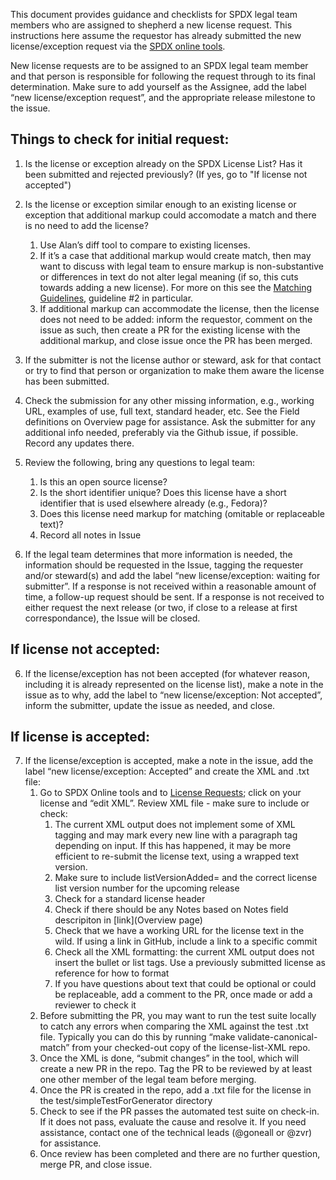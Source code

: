 This document provides guidance and checklists for SPDX legal team members who are assigned to shepherd a new license request.  This instructions here assume the requestor has already submitted the new license/exception request via the [SPDX online tools](http://13.57.134.254/app/). 

New license requests are to be assigned to an SPDX legal team member and that person is responsible for following the request through to its final determination.  Make sure to add yourself as the Assignee, add the label “new license/exception request”, and the appropriate release milestone to the issue.

## Things to check for initial request:
1. Is the license or exception already on the SPDX License List?  Has it been submitted and rejected previously? (If yes, go to "If license not accepted")
2. Is the license or exception similar enough to an existing license or exception that additional markup could accomodate a match and there is no need to add the license? 
    1. Use Alan’s diff tool to compare to existing licenses.
    2. If it’s a case that additional markup would create match, then may want to discuss with legal team to ensure markup is non-substantive or differences in text do not alter legal meaning (if so, this cuts towards adding a new license). For more on this see the [Matching Guidelines](https://spdx.org/spdx-license-list/matching-guidelines), guideline #2 in particular.
    3. If additional markup can accommodate the license, then the license does not need to be added: inform the requestor, comment on the issue as such, then create a PR for the existing license with the additional markup, and close issue once the PR has been merged.
    
2. If the submitter is not the license author or steward, ask for that contact or try to find that person or organization to make them aware the license has been submitted.
3. Check the submission for any other missing information, e.g., working URL, examples of use, full text, standard header, etc. See the Field definitions on Overview page for assistance.
Ask the submitter for any additional info needed, preferably via the Github issue, if possible. Record any updates there.
4. Review the following, bring any questions to legal team:
    1. Is this an open source license?
    2. Is the short identifier unique? Does this license have a short identifier that is used elsewhere already (e.g., Fedora)?
    3. Does this license need markup for matching (omitable or replaceable text)?
    4. Record all notes in Issue
5. If the legal team determines that more information is needed, the information should be requested in the Issue, tagging the requester and/or steward(s) and add the label “new license/exception: waiting for submitter”. If a response is not received within a reasonable amount of time, a follow-up request should be sent. If a response is not received to either request the next release (or two, if close to a release at first correspondance), the Issue will be closed.

## If license not accepted:
6. If the license/exception has not been accepted (for whatever reason, including it is already represented on the license list), make a note in the issue as to why, add the label to “new license/exception: Not accepted”, inform the submitter, update the issue as needed, and close.

## If license is accepted:
7. If the license/exception is accepted, make a note in the issue, add the label “new license/exception: Accepted” and create the XML and .txt file:
    1. Go to SPDX Online tools and to [License Requests](http://13.57.134.254/app/license_requests/); click on your license and “edit XML”. Review XML file - make sure to include or check:
        1. The current XML output does not implement some of XML tagging and may mark every new line with a paragraph tag depending on input. If this has happened, it may be more efficient to re-submit the license text, using a wrapped text version. 
        1. Make sure to include listVersionAdded= and the correct license list version number for the upcoming release
        1. Check for a standard license header
        1. Check if there should be any Notes based on Notes field descripiton in [link](Overview page)
        1. Check that we have a working URL for the license text in the wild. If using a link in GitHub, include a link to a specific commit
        1. Check all the XML formatting: the current XML output does not insert the bullet or list tags. Use a previously submitted license as reference for how to format 
        1. If you have questions about text that could be optional or could be replaceable, add a comment to the PR, once made or add a reviewer to check it
    2. Before submitting the PR, you may want to run the test suite locally to catch any errors when comparing the XML against the test .txt file. Typically you can do this by running “make validate-canonical-match” from your checked-out copy of the license-list-XML repo.
    3. Once the XML is done, “submit changes” in the tool, which will create a new PR in the repo. Tag the PR to be reviewed by at least one other member of the legal team before merging. 
    4. Once the PR is created in the repo, add a .txt file for the license in the test/simpleTestForGenerator directory
    4. Check to see if the PR passes the automated test suite on check-in.  If it does not pass, evaluate the cause and resolve it.  If you need assistance, contact one of the technical leads (@goneall or @zvr) for assistance.
    4. Once review has been completed and there are no further question, merge PR, and close issue.
